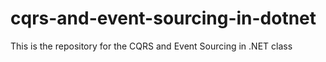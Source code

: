 # cqrs-and-event-sourcing-in-dotnet
This is the repository for the CQRS and Event Sourcing in .NET class
